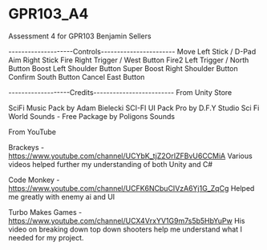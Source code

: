 # GPR103_A4
Assessment 4 for GPR103
Benjamin Sellers

--------------------Controls-----------------------
        Move                Left Stick / D-Pad
        Aim                     Right Stick
        Fire            Right Trigger / West Button
        Fire2           Left Trigger / North Button
        Boost               Left Shoulder Button
     Super Boost            Right Shoulder Button
       Confirm                    South Button
        Cancel                    East Button
        
        
-------------------Credits-------------------------
From Unity Store

SciFi Music Pack by Adam Bielecki
SCI-FI UI Pack Pro by D.F.Y Studio
Sci Fi World Sounds - Free Package by Poligons Sounds

From YouTube

Brackeys - https://www.youtube.com/channel/UCYbK_tjZ2OrIZFBvU6CCMiA
Various videos helped further my understanding of both Unity and C#

Code Monkey - https://www.youtube.com/channel/UCFK6NCbuCIVzA6Yj1G_ZqCg
Helped me greatly with enemy ai and UI

Turbo Makes Games - https://www.youtube.com/channel/UCX4VrxYV1G9m7s5b5HbYuPw
His video on breaking down top down shooters help me understand what I needed for my project.
